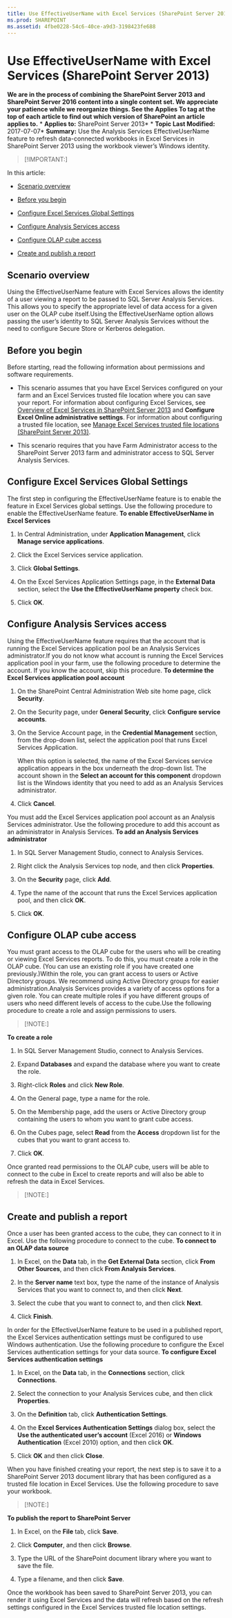 ```yaml
---
title: Use EffectiveUserName with Excel Services (SharePoint Server 2013)
ms.prod: SHAREPOINT
ms.assetid: 4fbe0228-54c6-40ce-a9d3-3198423fe688
---
```



# Use EffectiveUserName with Excel Services (SharePoint Server 2013)
 **We are in the process of combining the SharePoint Server 2013 and SharePoint Server 2016 content into a single content set. We appreciate your patience while we reorganize things. See the Applies To tag at the top of each article to find out which version of SharePoint an article applies to.** * **Applies to:** SharePoint Server 2013*  * **Topic Last Modified:** 2017-07-07* **Summary:** Use the Analysis Services EffectiveUserName feature to refresh data-connected workbooks in Excel Services in SharePoint Server 2013 using the workbook viewer’s Windows identity.
> [!IMPORTANT:]

  
    
    

In this article:
-  [Scenario overview](#overview)
    
  
-  [Before you begin](#begin)
    
  
-  [Configure Excel Services Global Settings](#ConfigureGlobalSettings)
    
  
-  [Configure Analysis Services access](#ConfigureASAccess)
    
  
-  [Configure OLAP cube access](#ConfigureOLAP)
    
  
-  [Create and publish a report](#CreateAndPublish)
    
  

## Scenario overview
<a name="overview"> </a>

Using the EffectiveUserName feature with Excel Services allows the identity of a user viewing a report to be passed to SQL Server Analysis Services. This allows you to specify the appropriate level of data access for a given user on the OLAP cube itself.Using the EffectiveUserName option allows passing the user’s identity to SQL Server Analysis Services without the need to configure Secure Store or Kerberos delegation.
## Before you begin
<a name="begin"> </a>

Before starting, read the following information about permissions and software requirements.
- This scenario assumes that you have Excel Services configured on your farm and an Excel Services trusted file location where you can save your report. For information about configuring Excel Services, see  [Overview of Excel Services in SharePoint Server 2013](html/overview-of-excel-services-in-sharepoint-server-2013.md) and **Configure Excel Online administrative settings**. For information about configuring a trusted file location, see [Manage Excel Services trusted file locations (SharePoint Server 2013)](html/manage-excel-services-trusted-file-locations-sharepoint-server-2013.md).
    
  
- This scenario requires that you have Farm Administrator access to the SharePoint Server 2013 farm and administrator access to SQL Server Analysis Services.
    
  

## Configure Excel Services Global Settings
<a name="ConfigureGlobalSettings"> </a>

The first step in configuring the EffectiveUserName feature is to enable the feature in Excel Services global settings. Use the following procedure to enable the EffectiveUserName feature. **To enable EffectiveUserName in Excel Services**
1. In Central Administration, under **Application Management**, click **Manage service applications**.
    
  
2. Click the Excel Services service application.
    
  
3. Click **Global Settings**.
    
  
4. On the Excel Services Application Settings page, in the **External Data** section, select the **Use the EffectiveUserName property** check box.
    
  
5. Click **OK**.
    
  

## Configure Analysis Services access
<a name="ConfigureASAccess"> </a>

Using the EffectiveUserName feature requires that the account that is running the Excel Services application pool be an Analysis Services administrator.If you do not know what account is running the Excel Services application pool in your farm, use the following procedure to determine the account. If you know the account, skip this procedure. **To determine the Excel Services application pool account**
1. On the SharePoint Central Administration Web site home page, click **Security**.
    
  
2. On the Security page, under **General Security**, click **Configure service accounts**.
    
  
3. On the Service Account page, in the **Credential Management** section, from the drop-down list, select the application pool that runs Excel Services Application.
    
    When this option is selected, the name of the Excel Services service application appears in the box underneath the drop-down list. The account shown in the **Select an account for this component** dropdown list is the Windows identity that you need to add as an Analysis Services administrator.
    
  
4. Click **Cancel**.
    
  
You must add the Excel Services application pool account as an Analysis Services administrator. Use the following procedure to add this account as an administrator in Analysis Services. **To add an Analysis Services administrator**
1. In SQL Server Management Studio, connect to Analysis Services.
    
  
2. Right click the Analysis Services top node, and then click **Properties**.
    
  
3. On the **Security** page, click **Add**.
    
  
4. Type the name of the account that runs the Excel Services application pool, and then click **OK**.
    
  
5. Click **OK**.
    
  

## Configure OLAP cube access
<a name="ConfigureOLAP"> </a>

You must grant access to the OLAP cube for the users who will be creating or viewing Excel Services reports. To do this, you must create a role in the OLAP cube. (You can use an existing role if you have created one previously.)Within the role, you can grant access to users or Active Directory groups. We recommend using Active Directory groups for easier administration.Analysis Services provides a variety of access options for a given role. You can create multiple roles if you have different groups of users who need different levels of access to the cube.Use the following procedure to create a role and assign permissions to users.
> [!NOTE:]

  
    
    

 **To create a role**
1. In SQL Server Management Studio, connect to Analysis Services.
    
  
2. Expand **Databases** and expand the database where you want to create the role.
    
  
3. Right-click **Roles** and click **New Role**.
    
  
4. On the General page, type a name for the role.
    
  
5. On the Membership page, add the users or Active Directory group containing the users to whom you want to grant cube access.
    
  
6. On the Cubes page, select **Read** from the **Access** dropdown list for the cubes that you want to grant access to.
    
  
7. Click **OK**.
    
  
Once granted read permissions to the OLAP cube, users will be able to connect to the cube in Excel to create reports and will also be able to refresh the data in Excel Services.
> [!NOTE:]

  
    
    


## Create and publish a report
<a name="CreateAndPublish"> </a>

Once a user has been granted access to the cube, they can connect to it in Excel. Use the following procedure to connect to the cube. **To connect to an OLAP data source**
1. In Excel, on the **Data** tab, in the **Get External Data** section, click **From Other Sources**, and then click **From Analysis Services**.
    
  
2. In the **Server name** text box, type the name of the instance of Analysis Services that you want to connect to, and then click **Next**.
    
  
3. Select the cube that you want to connect to, and then click **Next**.
    
  
4. Click **Finish**.
    
  
In order for the EffectiveUserName feature to be used in a published report, the Excel Services authentication settings must be configured to use Windows authentication. Use the following procedure to configure the Excel Services authentication settings for your data source. **To configure Excel Services authentication settings**
1. In Excel, on the **Data** tab, in the **Connections** section, click **Connections**.
    
  
2. Select the connection to your Analysis Services cube, and then click **Properties**.
    
  
3. On the **Definition** tab, click **Authentication Settings**.
    
  
4. On the **Excel Services Authentication Settings** dialog box, select the **Use the authenticated user’s account** (Excel 2016) or **Windows Authentication** (Excel 2010) option, and then click **OK**.
    
  
5. Click **OK** and then click **Close**.
    
  
When you have finished creating your report, the next step is to save it to a SharePoint Server 2013 document library that has been configured as a trusted file location in Excel Services. Use the following procedure to save your workbook.
> [!NOTE:]

  
    
    

 **To publish the report to SharePoint Server**
1. In Excel, on the **File** tab, click **Save**.
    
  
2. Click **Computer**, and then click **Browse**.
    
  
3. Type the URL of the SharePoint document library where you want to save the file.
    
  
4. Type a filename, and then click **Save**.
    
  
Once the workbook has been saved to SharePoint Server 2013, you can render it using Excel Services and the data will refresh based on the refresh settings configured in the Excel Services trusted file location settings.
